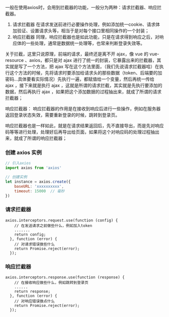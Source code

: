 一般在使用axios时，会用到拦截器的功能，一般分为两种：请求拦截器、响应拦截器。

1. 请求拦截器
    在请求发送前进行必要操作处理，例如添加统一cookie、请求体加验证、设置请求头等，相当于是对每个接口里相同操作的一个封装；
2. 响应拦截器
    同理，响应拦截器也是如此功能，只是在请求得到响应之后，对响应体的一些处理，通常是数据统一处理等，也常来判断登录失效等。



关于拦截，这里只说原理，前端的请求，最终还是离不开 ajax，像 vue 的 vue-resource 、axios，都只是对 ajax 进行了统一的封装，它暴露出来的拦截器，其实就是写了一个方法，把 ajax 写在这个方法里面，（我们先说请求拦截器哈）在执行这个方法的时候，先将请求时要添加给请求头的那些数据（token、后端要的加密码…具体要看实际情况）先执行一遍，都赋值给一个变量，然后再统一传给 ajax ，接下来就是执行 ajax ，这就是所谓的请求拦截，其实就是先执行要添加的数据，然后再执行 ajax ，如果把这个添加数据的过程抽出来，就成了所谓的请求拦截器；



响应拦截器： 响应拦截器的作用是在接收到响应后进行一些操作，例如在服务器返回登录状态失效，需要重新登录的时候，跳转到登录页。

响应拦截器也是一样如此，就是在请求结果返回后，先不直接导出，而是先对响应码等等进行处理，处理好后再导出给页面，如果将这个对响应码的处理过程抽出来，就成了所谓的响应拦截器；





### 创建 axios 实例

```jsx
// 引入axios
import axios from 'axios'

// 创建实例
let instance = axios.create({
    baseURL: 'xxxxxxxxxx',
    timeout: 15000  // 毫秒
})
```



### 请求拦截器

```react
axios.interceptors.request.use(function (config) {
    // 在发送请求之前做些什么，例如加入token
    .......
    return config;
  }, function (error) {
    // 对请求错误做些什么
    return Promise.reject(error);
  });
```



### 响应拦截器

```react
axios.interceptors.response.use(function (response) {
    // 在接收响应做些什么，例如跳转到登录页
    ......
    return response;
  }, function (error) {
    // 对响应错误做点什么
    return Promise.reject(error);
  });
```



